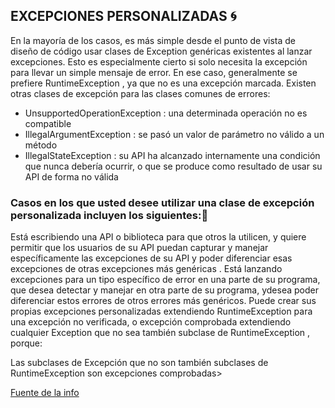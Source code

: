 

## EXCEPCIONES PERSONALIZADAS :cyclone:

En la mayoría de los casos, es más simple desde el punto de vista de diseño de código usar clases de Exception genéricas existentes al lanzar excepciones. Esto es especialmente cierto si solo necesita la excepción para llevar un simple mensaje de error. En ese caso, generalmente se prefiere RuntimeException , ya que no es una excepción marcada. Existen otras clases de excepción para las clases comunes de errores:

+ UnsupportedOperationException : una determinada operación no es compatible
+ IllegalArgumentException : se pasó un valor de parámetro no válido a un método
+ IllegalStateException : su API ha alcanzado internamente una condición que nunca debería ocurrir, o que se produce como resultado de usar su API de forma no válida

### Casos en los que usted desee utilizar una clase de excepción personalizada incluyen los siguientes::statue_of_liberty:

Está escribiendo una API o biblioteca para que otros la utilicen, y quiere permitir que los usuarios de su API puedan capturar y manejar específicamente las excepciones de su API y poder diferenciar esas excepciones de otras excepciones más genéricas .
Está lanzando excepciones para un tipo específico de error en una parte de su programa, que desea detectar y manejar en otra parte de su programa, y ​​desea poder diferenciar estos errores de otros errores más genéricos.
Puede crear sus propias excepciones personalizadas extendiendo RuntimeException para una excepción no verificada, o excepción comprobada extendiendo cualquier Exception que no sea también subclase de RuntimeException , porque:

Las subclases de Excepción que no son también subclases de RuntimeException son excepciones comprobadas> 



[Fuente de la info](https://riptutorial.com/es/java/example/422/excepciones-personalizadas)

